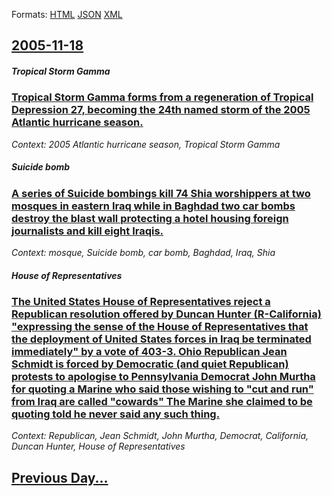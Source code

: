 
Formats: [HTML](2005/11/18/index.html)  [JSON](2005/11/18/index.json)  [XML](2005/11/18/index.xml)  

## [2005-11-18](/news/2005/11/18/index.md)

##### Tropical Storm Gamma
### [ Tropical Storm Gamma forms from a regeneration of Tropical Depression 27, becoming the 24th named storm of the 2005 Atlantic hurricane season. ](/news/2005/11/18/tropical-storm-gamma-forms-from-a-regeneration-of-tropical-depression-27-becoming-the-24th-named-storm-of-the-2005-atlantic-hurricane-seas.md)
_Context: 2005 Atlantic hurricane season, Tropical Storm Gamma_

##### Suicide bomb
### [ A series of Suicide bombings kill 74 Shia worshippers at two mosques in eastern Iraq while in Baghdad two car bombs destroy the blast wall protecting a hotel housing foreign journalists and kill eight Iraqis. ](/news/2005/11/18/a-series-of-suicide-bombings-kill-74-shia-worshippers-at-two-mosques-in-eastern-iraq-while-in-baghdad-two-car-bombs-destroy-the-blast-wall.md)
_Context: mosque, Suicide bomb, car bomb, Baghdad, Iraq, Shia_

##### House of Representatives
### [ The United States House of Representatives reject a Republican resolution offered by Duncan Hunter (R-California) "expressing the sense of the House of Representatives that the deployment of United States forces in Iraq be terminated immediately" by a vote of 403-3. Ohio Republican Jean Schmidt is forced by Democratic (and quiet Republican) protests to apologise to Pennsylvania Democrat John Murtha for quoting a Marine who said those wishing to "cut and run" from Iraq are called "cowards" The Marine she claimed to be quoting told he never said any such thing. ](/news/2005/11/18/the-united-states-house-of-representatives-reject-a-republican-resolution-offered-by-duncan-hunter-r-california-expressing-the-sense-of.md)
_Context: Republican, Jean Schmidt, John Murtha, Democrat, California, Duncan Hunter, House of Representatives_

## [Previous Day...](/news/2005/11/17/index.md)

